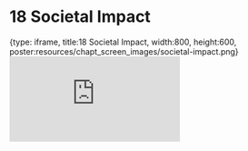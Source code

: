 # 18 Societal Impact
 
{type: iframe, title:18 Societal Impact, width:800, height:600, poster:resources/chapt_screen_images/societal-impact.png}
![](https://hutchdatascience.org/AI_for_Decision_Makers/no_toc/societal-impact.html)
 

 
